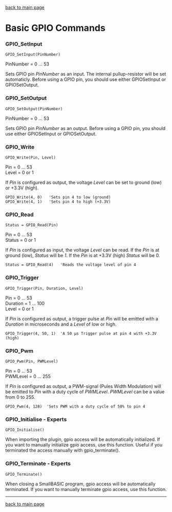 [back to main page](./index.html)

# Basic GPIO Commands

### GPIO_SetInput
```
GPIO_SetInput(PinNumber)
```
PinNumber = 0 ... 53

Sets GPIO pin _PinNumber_ as an input. The internal pullup-resistor will be set automaticly. 
Before using a GPIO pin, you should use either GPIOSetInput or GPIOSetOutput.

### GPIO_SetOutput
```
GPIO_SetOutput(PinNumber)
```
PinNumber = 0 ... 53

Sets GPIO pin _PinNumber_ as an output. Before using a GPIO pin, you should use either GPIOSetInput or GPIOSetOutput.

### GPIO_Write
```
GPIO_Write(Pin, Level)
```
Pin = 0 ... 53  
Level = 0 or 1

If _Pin_ is configured as output, the voltage _Level_ can be set to ground (low) or +3.3V (high).
```
GPIO_Write(4, 0)   'Sets pin 4 to low (ground)
GPIO_Write(4, 1)   'Sets pin 4 to high (+3.3V)
```

### GPIO_Read
```
Status = GPIO_Read(Pin)
```
Pin = 0 ... 53  
Status = 0 or 1

If _Pin_ is configured as input, the voltage _Level_ can be read. If the _Pin_ is at ground (low), _Status_ will be _1_. If the _Pin_ is at +3.3V (high) _Status_ will be 0.
```
Status = GPIO_Read(4)   'Reads the voltage level of pin 4
```

### GPIO_Trigger
```
GPIO_Trigger(Pin, Duration, Level)
```
Pin = 0 ... 53  
Duration = 1 ... 100  
Level = 0 or 1

If _Pin_ is configured as output, a trigger pulse at _Pin_ will be emitted with a _Duration_ in microseconds and a _Level_ of low or high.
```
GPIO_Trigger(4, 50, 1)  'A 50 µs Trigger pulse at pin 4 with +3.3V (high)
```

### GPIO_Pwm
```
GPIO_Pwm(Pin, PWMLevel)
```
Pin = 0 ... 53  
PWMLevel = 0 ... 255

If _Pin_ is configured as output, a PWM-signal (Pules Width Modulation) will be emitted to _Pin_ with a duty cycle of _PWMLevel_. _PWMLevel_ can be a value from 0 to 255.
```
GPIO_Pwm(4, 128)  'Sets PWM with a duty cycle of 50% to pin 4
```


### GPIO_Initialise - Experts
```
GPIO_Initialise()
```

When importing the plugin, gpio access will be automatically initialized. If you want to manually initialize gpio access, use this function. Useful if you terminated the access manually with gpio_terminate().


### GPIO_Terminate - Experts
```
GPIO_Terminate()
```

When closing a SmallBASIC program, gpio access will be automatically terminated. If you want to manually terminate gpio access, use this function.

***
[back to main page](./index.html)

